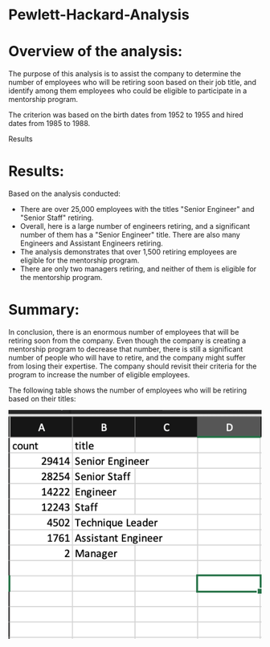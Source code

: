 # Pewlett-Hackard-Analysis

# Overview of the analysis:

The purpose of this analysis is to assist the company to determine the number of  employees who will be retiring soon based on their job title, and identify among them employees who could be eligible to participate in a mentorship program.

The criterion was based on the birth dates from 1952 to 1955 and hired dates from 1985 to 1988.

Results

# Results:

Based on the analysis conducted:

 - There are over 25,000 employees with the titles "Senior Engineer" and "Senior Staff" retiring. 
 - Overall, here is a large number of engineers retiring, and a significant number of them has a "Senior Engineer" title. There are also many Engineers and Assistant Engineers retiring.
 - The analysis demonstrates that over 1,500 retiring employees are eligible for the mentorship program.
 - There are only two managers retiring, and neither of them is eligible for the mentorship program.

 
# Summary:

In conclusion, there is an enormous number of employees that will be retiring soon from the company. Even though the company is creating a mentorship program to decrease that number, there is still a significant number of people who will have to retire, and the company might suffer from losing their expertise.
The company should revisit their criteria for the program to increase the number of eligible employees.

The following table shows the number of employees who will be retiring based on their titles:

![retiring_titles.png](https://github.com/StessyG/Pewlett-Hackard-Analysis/blob/86d13c8c49571a603d7d65cce79e7b84da318048/Data/retiring_titles.png)
